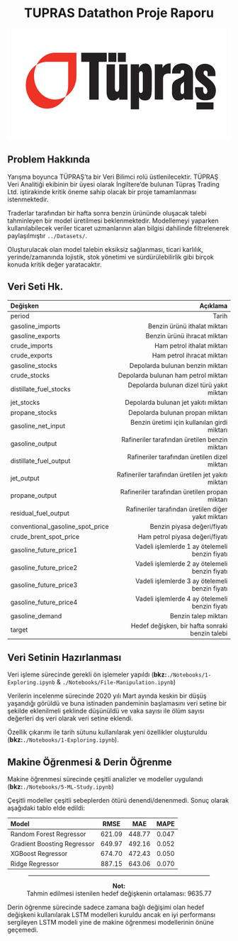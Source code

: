 <h1 align="center"> TUPRAS Datathon Proje Raporu </h1>
<p align="center">
<img src="https://raw.githubusercontent.com/AshNumpy/TUPRAS-Datathon/main/Images/tupras-logo.jpg" height=250>
</p>

## Problem Hakkında

Yarışma boyunca TÜPRAŞ’ta bir Veri Bilimci rolü üstlenilecektir. TÜPRAŞ Veri Analitiği ekibinin bir üyesi olarak İngiltere’de bulunan Tüpraş Trading Ltd. iştirakinde kritik öneme sahip olacak bir proje tamamlanması istenmektedir.  

Traderlar tarafından bir hafta sonra benzin ürününde oluşacak talebi tahminleyen bir model üretilmesi beklenmektedir. Modellemeyi yaparken kullanılabilecek veriler ticaret uzmanlarının alan bilgisi dahilinde filtrelenerek paylaşılmıştır `../Datasets/`.  

Oluşturulacak olan model talebin eksiksiz sağlanması, ticari karlılık, yerinde/zamanında lojistik, stok yönetimi ve sürdürülebilirlik gibi birçok konuda kritik değer yaratacaktır.  

## Veri Seti Hk.

|Değişken|Açıklama|
|:-------|-------:|
|period |Tarih|
|gasoline_imports |Benzin ürünü ithalat miktarı|
|gasoline_exports |Benzin ürünü ihracat miktarı|
|crude_imports |Ham petrol ithalat miktarı|
|crude_exports |Ham petrol ihracat miktarı|
|gasoline_stocks |Depolarda bulunan benzin miktarı|
|crude_stocks |Depolarda bulunan ham petrol miktarı|
|distillate_fuel_stocks |Depolarda bulunan dizel türü yakıt miktarı|
|jet_stocks |Depolarda bulunan jet yakıtı miktarı|
|propane_stocks |Depolarda bulunan propan miktarı|
|gasoline_net_input |Benzin üretimi için kullanılan girdi miktarı|
|gasoline_output |Rafineriler tarafından üretilen benzin miktarı|
|distillate_fuel_output |Rafineriler tarafından üretilen dizel miktarı|
|jet_output |Rafineriler tarafından üretilen jet yakıtı miktarı|
|propane_output |Rafineriler tarafından üretilen propan miktarı|
|residual_fuel_output |Rafineriler tarafından üretilen diğer yakıt miktarı|
|conventional_gasoline_spot_price |Benzin piyasa değeri/fiyatı|
|crude_brent_spot_price |Ham petrol piyasa değeri/fiyatı|
|gasoline_future_price1 |Vadeli işlemlerde 1 ay ötelemeli benzin fiyatı|
|gasoline_future_price2 |Vadeli işlemlerde 2 ay ötelemeli benzin fiyatı|
|gasoline_future_price3 |Vadeli işlemlerde 3 ay ötelemeli benzin fiyatı|
|gasoline_future_price4 |Vadeli işlemlerde 4 ay ötelemeli benzin fiyatı|
|gasoline_demand |Benzin talep miktarı|
|target |Hedef değişken, bir hafta sonraki benzin talebi|

## Veri Setinin Hazırlanması
Veri işleme sürecinde gerekli ön işlemeler yapıldı (**bkz:**`./Notebooks/1-Exploring.ipynb` & `./Notebooks/File-Manipulation.ipynb`)

Verilerin incelenme sürecinde 2020 yılı Mart ayında keskin bir düşüş yaşandığı görüldü ve buna istinaden pandeminin başlamasını veri setine bir şekilde eklenilmeli şeklinde düşünüldü ve vaka sayısı ile ölüm sayısı değerleri dış veri olarak veri setine eklendi.

Özellik çıkarımı ile tarih sütunu kullanılarak yeni özellikler oluşturuldu (**bkz:**`./Notebooks/1-Exploring.ipynb`). 

## Makine Öğrenmesi & Derin Öğrenme
Makine öğrenmesi sürecinde çeşitli analizler ve modeller uygulandı (**bkz:**`./Notebooks/5-ML-Study.ipynb`)

Çeşitli modeller çeşitli sebeplerden ötürü denendi/denenmedi. Sonuç olarak aşağıdaki tablo elde edildi:

<div align="center">

|Model                      |RMSE  |MAE   |MAPE |
|:--------------------------|:----:|:----:|:---:|
|Random Forest Regressor|621.09| 448.77|0.047|
|Gradient Boosting Regressor|649.97|492.16|0.052|
|XGBoost Regressor|674.70|472.43|0.050|
|Ridge Regressor|887.15|643.06|0.070|

<hr width=410>

**Not:**  
Tahmin edilmesi istenilen hedef değişkenin ortalaması: 9635.77
  
</div>

Derin öğrenme sürecinde sadece zamana bağlı değişimi olan hedef değişkeni kullanılarak LSTM modelleri kuruldu ancak en iyi performansı sergileyen LSTM modeli yine de makine öğrenmesi modellerinin önüne geçemedi.
